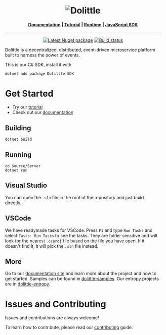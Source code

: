 <h1 align="center"><img src="https://raw.githubusercontent.com/dolittle/Runtime/master/Documentation/dolittle_negativ_horisontal_RGB.svg" alt="Dolittle"></h1>

<h4 align="center">
    <a href="https:/dolittle.io">Documentation</a> |
    <a href="https://dolittle.io/docs/tutorials/getting_started/">Tutorial</a> |
    <a href="https:/github.com/dolittle/Runtime">Runtime</a> |
    <a href="https:/github.com/dolittle/JavaScript.SDK">JavaScript SDK</a>
</h4>

---

<p align="center">
    <a href="https://hub.docker.com/r/dolittle/runtime"><img src="https://img.shields.io/nuget/v/Dolittle.SDK?logo=Nuget" alt="Latest Nuget package"></a>
    <a href="https://github.com/dolittle/DotNET.SDK/workflows/.NET%20Library%20CI/CD/badge.svg)"><img src="https://github.com/dolittle/DotNET.SDK/workflows/.NET%20Library%20CI/CD/badge.svg" alt="Build status"></a>
</p>

Dolittle is a decentralized, distributed, event-driven microservice platform built to harness the power of events.

This is our C# SDK, install it with:
```shell
dotnet add package Dolittle.SDK 
```

# Get Started
- Try our [tutorial](https://dolittle.io/docs/tutorials/)
- Check out our [documentation](https://dolittle.io)


## Building
```shell
dotnet build
```

## Running
```shell
cd Source/Server
dotnet run
```

## Visual Studio

You can open the `.sln` file in the root of the repository and just build directly.

## VSCode

We have readymade tasks for VSCode. Press `F1` and type `Run Tasks` and select `Tasks: Run Tasks` to see the tasks.
They are folder sensitive and will look for the nearest `.csproj` file based on the file you have open.
If it doesn't find it, it will pick the `.sln` file instead.

## More

Go to our [documentation site](http://www.dolittle.io) and learn more about the project and how to get started.
Samples can be found in [dolittle-samples](https://github.com/Dolittle-Samples).
Our entropy projects are in [dolittle-entropy](https://github.com/Dolittle-Entropy).

# Issues and Contributing
Issues and contributions are always welcome!

To learn how to contribute, please read our [contributing](https://dolittle.io/docs/contributing/) guide.
